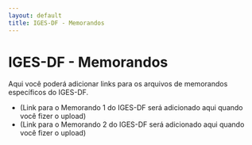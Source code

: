 ```yaml
---
layout: default
title: IGES-DF - Memorandos
---
```


# IGES-DF - Memorandos

Aqui você poderá adicionar links para os arquivos de memorandos específicos do IGES-DF.

* (Link para o Memorando 1 do IGES-DF será adicionado aqui quando você fizer o upload)
* (Link para o Memorando 2 do IGES-DF será adicionado aqui quando você fizer o upload)
